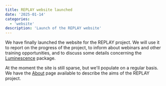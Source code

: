 ```yaml
---
title: REPLAY website launched
date: '2025-01-14'
categories:
  - 'website'
description: 'Launch of the REPLAY website'
---
```


We have finally launched the website for the REPLAY project. We will use
it to report on the progress of the project, to inform about webinars and
other training opportunities, and to discuss some details concerning
the [Luminescence](http://r-luminescence.org/) package.

At the moment the site is still sparse, but we'll populate on a regular
basis. We have the [About](/about) page available to describe the aims
of the REPLAY project.
